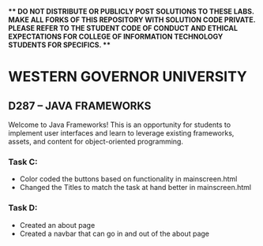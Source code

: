 <strong>** DO NOT DISTRIBUTE OR PUBLICLY POST SOLUTIONS TO THESE LABS. MAKE ALL FORKS OF THIS REPOSITORY WITH SOLUTION CODE PRIVATE. PLEASE REFER TO THE STUDENT CODE OF CONDUCT AND ETHICAL EXPECTATIONS FOR COLLEGE OF INFORMATION TECHNOLOGY STUDENTS FOR SPECIFICS. ** </strong>

# WESTERN GOVERNOR UNIVERSITY 
## D287 – JAVA FRAMEWORKS
Welcome to Java Frameworks! This is an opportunity for students to implement user interfaces and learn to leverage existing frameworks, assets, and content for object-oriented programming.

### Task C: 
- Color coded the buttons based on functionality in mainscreen.html
- Changed the Titles to match the task at hand better in mainscreen.html
### Task D:
- Created an about page
- Created a navbar that can go in and out of the about page